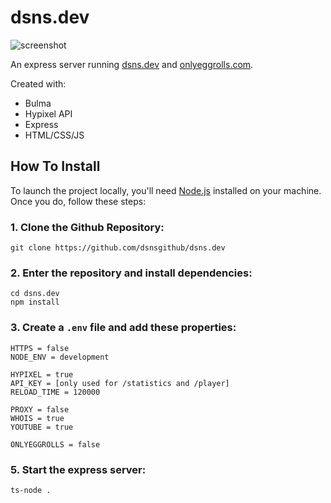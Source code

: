 # dsns.dev

![screenshot](https://github.com/dsnsgithub/dsns.dev/blob/main/portfolio.png?raw=true)

An express server running [dsns.dev](https://dsns.dev) and [onlyeggrolls.com](https://onlyeggrolls.com).

Created with:

-   Bulma
-   Hypixel API
-   Express
-   HTML/CSS/JS

## How To Install

To launch the project locally, you'll need [Node.js](https://nodejs.org/en/) installed on your machine. Once you do, follow these steps:

### 1. Clone the Github Repository:

    git clone https://github.com/dsnsgithub/dsns.dev

### 2. Enter the repository and install dependencies:

    cd dsns.dev
    npm install

### 3. Create a `.env` file and add these properties:

    HTTPS = false
    NODE_ENV = development

    HYPIXEL = true
    API_KEY = [only used for /statistics and /player]
    RELOAD_TIME = 120000

    PROXY = false
    WHOIS = true
    YOUTUBE = true

    ONLYEGGROLLS = false

### 5. Start the express server:

    ts-node .
